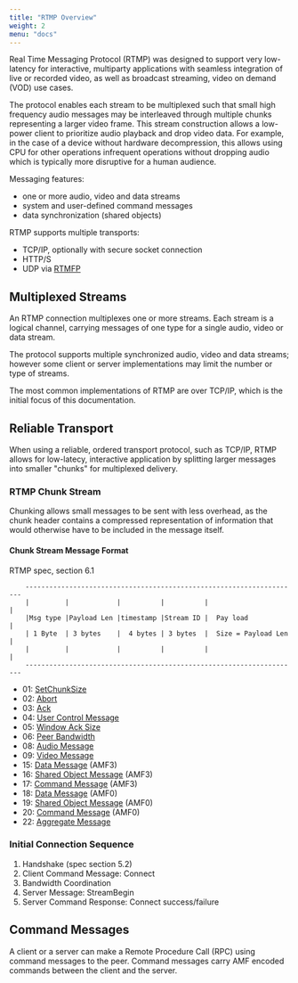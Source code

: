 ```yaml
---
title: "RTMP Overview"
weight: 2
menu: "docs"
---
```


Real Time Messaging Protocol (RTMP) was designed to support very low-latency for
interactive, multiparty applications with seamless integration of live or
recorded video, as well as broadcast streaming, video on demand (VOD) use cases.

The protocol enables each stream to be multiplexed such that small high
frequency audio messages may be interleaved through multiple chunks representing
a larger video frame. This stream construction allows a low-power client to
prioritize audio playback and drop video data. For example, in the case of a
device without hardware decompression, this allows using CPU for other
operations infrequent operations without dropping audio which is typically more
disruptive for a human audience.

Messaging features:
- one or more audio, video and data streams
- system and user-defined command messages
- data synchronization (shared objects)

RTMP supports multiple transports:
* TCP/IP, optionally with secure socket connection
* HTTP/S
* UDP via [RTMFP](https://tools.ietf.org/html/rfc7425)

## Multiplexed Streams

An RTMP connection multiplexes one or more streams. Each stream is a logical
channel, carrying messages of one type for a single audio, video or data stream.

The protocol supports multiple synchronized audio, video and data streams;
however some client or server implementations may limit the number or type of
streams.

The most common implementations of RTMP are over TCP/IP, which is the initial
focus of this documentation.

## Reliable Transport

When using a reliable, ordered transport protocol, such as TCP/IP, RTMP allows
for low-latecy, interactive application by splitting larger messages into
smaller "chunks" for multiplexed delivery.

### RTMP Chunk Stream

Chunking allows small messages to be sent with less overhead, as the chunk
header contains a compressed representation of information that would otherwise
have to be included in the message itself.

#### Chunk Stream Message Format

RTMP spec, section 6.1

```
    ---------------------------------------------------------------------
    |         |            |          |          |                      |
    |Msg type |Payload Len |timestamp |Stream ID |  Pay load            |
    | 1 Byte  | 3 bytes    |  4 bytes | 3 bytes  |  Size = Payload Len  |
    |         |            |          |          |                      |
    ---------------------------------------------------------------------
```

* 01: [SetChunkSize](../spec/#541set-chunk-size-1)
* 02: [Abort](../spec/#542abort-message-2)
* 03: [Ack](../spec/#543acknowledgement-3)
* 04: [User Control Message](../spec/#62-user-control-messages-4)
* 05: [Window Ack Size](../spec/#544window-acknowledgement-size-5)
* 06: [Peer Bandwidth](../spec/#545set-peer-bandwidth-6)
* 08: [Audio Message](../spec/#714audio-message-8)
* 09: [Video Message](../spec/#715video-message-9)
* 15: [Data Message](../spec/#712data-message-18-15) (AMF3)
* 16: [Shared Object Message](../spec/#713shared-object-message-19-16) (AMF3)
* 17: [Command Message](../spec/#711command-message-20-17) (AMF3)
* 18: [Data Message](../spec/#712data-message-18-15) (AMF0)
* 19: [Shared Object Message](../spec/#713shared-object-message-19-16) (AMF0)
* 20: [Command Message](../spec/#711command-message-20-17) (AMF0)
* 22: [Aggregate Message](../spec/#716aggregate-message-22)

### Initial Connection Sequence

1. Handshake (spec section 5.2)
2. Client Command Message: Connect
3. Bandwidth Coordination
4. Server Message: StreamBegin
5. Server Command Response: Connect success/failure

## Command Messages
A client or a server can make a Remote Procedure Call (RPC) using command
messages to the peer. Command messages carry AMF encoded commands between the
client and the server.
